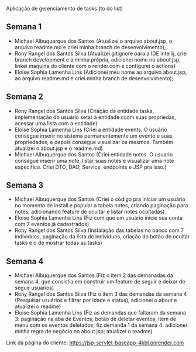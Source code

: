 
Aplicação de gerenciamento de tasks (to do list)



## Semana 1

- Michael Albuquerque dos Santos (Atualizei o arquivo about.jsp, o arquivo readme.md e criei minha branch de desenvolvimento);
- Rony Rangel dos Santos Silva (Atualizei gitignore para a IDE intellij, criei branch development e a minha própria, adicionei nome no about.jsp, linkei maquina do cliente com o render.com e configurei o actions)
- Eloise Sophia Lamenha Lins (Adicionei meu nome ao arquivo about.jsp, ao arquivo readme.md e criei minha branch de desenvolvimento);

## Semana 2
- Rony Rangel dos Santos Silva (Criação da entidade tasks, implementação do usuário setar a entidade ccom suas propriedas, acessar uma lista com a entidade)
- Eloise Sophia Lamenha Lins (Criei a entidade events. O usuário consegue inserir no sistema permanentemente um evento e suas propriedades, e depois consegue visualizar os mesmos. Também atualizei o about.jsp e o readme.md)
- Michael Albuquerque dos Santos (Criei entidade notes. O usuario consegue inserir uma note, listar suas notes e visualizar uma note especifica. Criei DTO, DAO, Service, endpoints e JSP pra isso.)

## Semana 3
- Michael Albuquerque dos Santos (Criei o código pra iniciar um usuário no momento de install e popular a tabela notes, criando paginação para notes, adicionando feature de ocultar e listar notes ocultadas)
- Eloise Sophia Lamenha Lins (Fiz com que um usuário inicie sua conta com 7 eventos já cadastrados)
- Rony Rangel dos Santos Silva (Instalação das tabelas no banco com 7 individuos, paginação da lista de individuos, criação do botão de ocultar tasks e o de mostrar todas as tasks)

## Semana 4
- Michael Albuquerque dos Santos (Fiz o item 2 das demanadas da semana 4, que consistia em construir um feature de seguir e deixar de seguir usuarios)
- Rony Rangel dos Santos Silva (Fiz o item 3 das demandas da semana 4 (Pesquisar usuários e filtrar por idade e status), adicionei o about e atualizei o readme)
- Eloise Sophia Lamenha Lins (Fiz as demandas que faltaram da semana 3: paginação na aba de Eventos, botão de deletar eventos, item de menu com os eventos deletados; fiz demanda 1 da semana 4: adicionei minha regra de negócio no about.jsp; atualizei o readme)

Link da página do cliente: https://jsp-servlet-baseapp-4kbl.onrender.com
